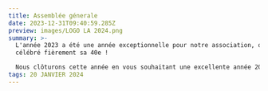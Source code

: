 ```yaml
---
title: Assemblée génerale
date: 2023-12-31T09:40:59.285Z
preview: images/LOGO LA 2024.png
summary: >-
  L'année 2023 a été une année exceptionnelle pour notre association, qui a
  célébré fièrement sa 40e !

  Nous clôturons cette année en vous souhaitant une excellente année 2024, pleine de bonheur et de nouvelles aventures. Consultez le nouveau calendrier distribué dans vos boîtes aux lettres ou rejoignez-nous lors de notre AG le 20 janvier pour découvrir les activités que nous vous proposons en 2024.
tags: 20 JANVIER 2024
---
```

